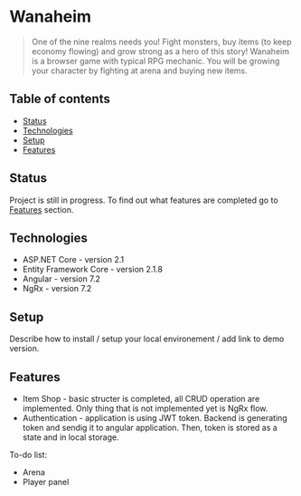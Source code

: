 # Wanaheim
> One of the nine realms needs you! Fight monsters, buy items (to keep economy flowing) and grow strong as a hero of this story!
Wanaheim is a browser game with typical RPG mechanic. You will be growing your character by fighting at arena and buying new items.

## Table of contents
* [Status](#status)
* [Technologies](#technologies)
* [Setup](#setup)
* [Features](#features)

## Status
Project is still in progress. To find out what features are completed go to [Features](#features) section.


## Technologies
* ASP.NET Core - version 2.1
* Entity Framework Core - version 2.1.8
* Angular - version 7.2
* NgRx - version 7.2


## Setup
Describe how to install / setup your local environement / add link to demo version.


## Features
* Item Shop - basic structer is completed, all CRUD operation are implemented. Only thing that is not implemented yet is NgRx flow. 
* Authentication - application is using JWT token. Backend is generating token and sendig it to angular application. Then, token is stored as a state and in local storage.

To-do list:
* Arena 
* Player panel
